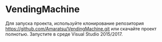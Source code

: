 # VendingMachine
Для запуска проекта, используйте клонирование репозитория https://github.com/Amaratsu/VendingMachine.git или скачайте проект полнотью.
Запустите в среде Visual Studio 2015/2017.
